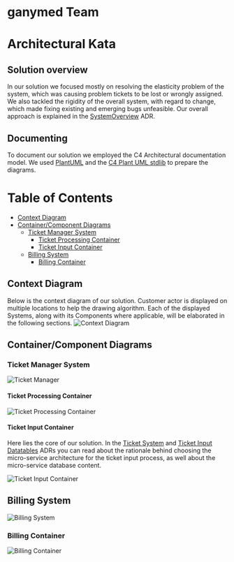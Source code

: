 # ganymed Team 

# Architectural Kata

## Solution overview

In our solution we focused mostly on resolving the elasticity problem of the system, which was causing problem tickets to be lost or wrongly assigned. We also tackled the rigidity of the overall system, with regard to change, which made fixing existing and emerging bugs unfeasible.
Our overall approach is explained in the [SystemOverview](Doc/Adr/SystemOverview.md) ADR.

## Documenting
To document our solution we employed the C4 Architectural documentation model. We used [PlantUML](https://plantuml.com/) and the [C4 Plant UML stdlib](https://github.com/plantuml-stdlib/C4-PlantUML) to prepare the diagrams.

# Table of Contents
* [Context Diagram](context-diagram)
* [Container/Component Diagrams](container-diagrams)
    * [Ticket Manager System](Ticket-Manager-System)
        * [Ticket Processing Container](Ticket-Processing-Container)
        * [Ticket Input Container](Ticket-Input-Container)
    * [Billing System](Billing-System)
        * [Billing Container](Billing-Container)
    

## Context Diagram
Below is the context diagram of our solution. Customer actor is displayed on multiple locations to help the drawing algorithm.
Each of the displayed Systems, along with its Components where applicable, will be elaborated in the following sections.
![Context Diagram](Doc/Diagrams/1_Context/Context.png)

## Container/Component Diagrams

### Ticket Manager System 

![Ticket Manager](Doc/Diagrams/2_Containers/TicketManagerSystem/TicketManagerSystem.png)

#### Ticket Processing Container
![Ticket Processing Container](Doc/Diagrams/3_Components/TicketProcessingContainer/TicketProcessingContainer.png)

#### Ticket Input Container

Here lies the core of our solution. In the [Ticket System](Doc/Adr/TickectSystem.md) and [Ticket Input Datatables](Doc/Adr/TicketInputDatatables.md) ADRs you can read about the rationale behind choosing the micro-service architecture for the ticket input process, as well about the micro-service database content.

![Ticket Input Container](Doc/Diagrams/3_Components/TicketInputContainer/TicketInputContainer.png)

## Billing System
![Billing System](Doc/Diagrams/2_Containers/BillingSystem/BillingSystem.png)

### Billing Container
![Billing Container](Doc/Diagrams/3_Components/BillingContainer/BillingContainer.png)